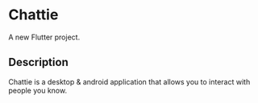 # Chattie

A new Flutter project.

## Description

Chattie is a desktop & android application that allows you to interact with people you know.
